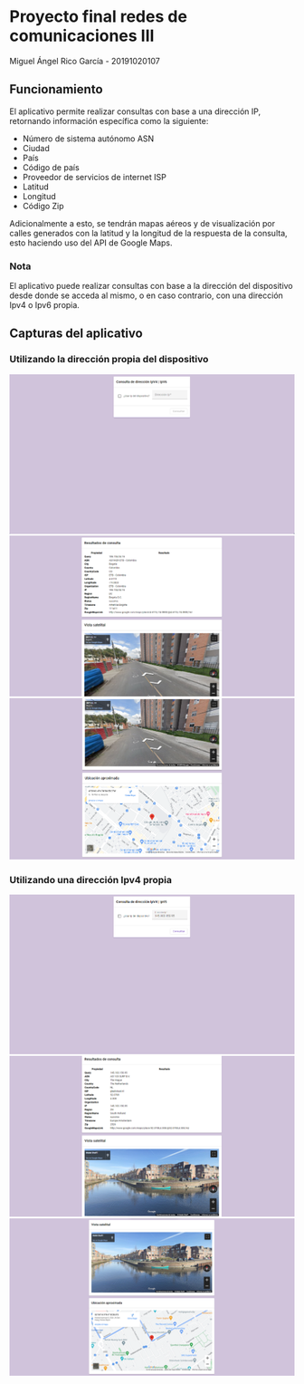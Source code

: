 # Proyecto final redes de comunicaciones III

Miguel Ángel Rico García - 20191020107

## Funcionamiento

El aplicativo permite realizar consultas con base a una dirección IP, retornando información específica como la siguiente:

* Número de sistema autónomo ASN
* Ciudad
* País
* Código de país
* Proveedor de servicios de internet ISP
* Latitud
* Longitud
* Código Zip

Adicionalmente a esto, se tendrán mapas aéreos y de visualización por calles generados con la latitud y la longitud de la respuesta de la consulta, esto haciendo uso del API de Google Maps.

### Nota

El aplicativo puede realizar consultas con base a la dirección del dispositivo desde donde se acceda al mismo, o en caso contrario, con una dirección Ipv4 o Ipv6 propia.

## Capturas del aplicativo

### Utilizando la dirección propia del dispositivo

![1](./src/assets/1.png)
![2](./src/assets/2.png)
![3](./src/assets/3.png)

### Utilizando una dirección Ipv4 propia

![4](./src/assets/4.png)
![5](./src/assets/5.png)
![6](./src/assets/6.png)